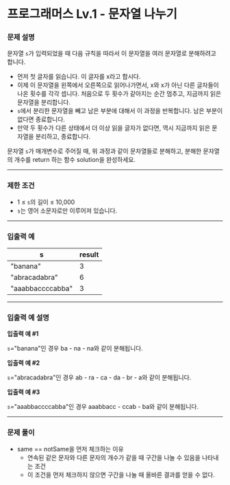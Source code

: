 # 프로그래머스 Lv.1 - 문자열 나누기
### 문제 설명
문자열 `s`가 입력되었을 때 다음 규칙을 따라서 이 문자열을 여러 문자열로 분해하려고 합니다.

- 먼저 첫 글자를 읽습니다. 이 글자를 x라고 합시다.
- 이제 이 문자열을 왼쪽에서 오른쪽으로 읽어나가면서, x와 x가 아닌 다른 글자들이 나온 횟수를 각각 셉니다. 처음으로 두 횟수가 같아지는 순간 멈추고, 지금까지 읽은 문자열을 분리합니다.
- `s`에서 분리한 문자열을 빼고 남은 부분에 대해서 이 과정을 반복합니다. 남은 부분이 없다면 종료합니다.
- 만약 두 횟수가 다른 상태에서 더 이상 읽을 글자가 없다면, 역시 지금까지 읽은 문자열을 분리하고, 종료합니다.

문자열 `s`가 매개변수로 주어질 때, 위 과정과 같이 문자열들로 분해하고, 분해한 문자열의 개수를 return 하는 함수 solution을 완성하세요.

---

### 제한 조건
- 1 ≤ `s`의 길이 ≤ 10,000
- `s`는 영어 소문자로만 이루어져 있습니다.

---

### 입출력 예
s | result
----- | -----
"banana" | 3
"abracadabra" | 6
"aaabbaccccabba" | 3

---

### 입출력 예 설명
**입출력 예 #1**

`s`="banana"인 경우 ba - na - na와 같이 분해됩니다.

**입출력 예 #2**

`s`="abracadabra"인 경우 ab - ra - ca - da - br - a와 같이 분해됩니다.

**입출력 예 #3**

`s`="aaabbaccccabba"인 경우 aaabbacc - ccab - ba와 같이 분해됩니다.

---

### 문제 풀이
- same == notSame을 먼저 체크하는 이유
    - 연속된 같은 문자와 다른 문자의 개수가 같을 때 구간을 나눌 수 있음을 나타내는 조건
    - 이 조건을 먼저 체크하지 않으면 구간을 나눌 때 올바른 결과를 얻을 수 없다.
